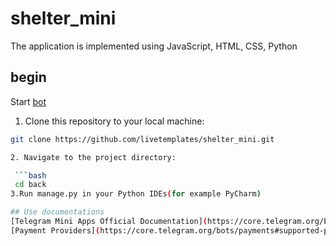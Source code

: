 # shelter_mini

 The application is implemented using JavaScript, HTML, CSS, Python
 ## begin
 Start [bot](https://t.me/AvgAppBot)
 
 1. Clone this repository to your local machine:

   ```bash
   git clone https://github.com/livetemplates/shelter_mini.git

2. Navigate to the project directory:

	```bash
	cd back
3.Run manage.py in your Python IDEs(for example PyCharm)

## Use documentations
[Telegram Mini Apps Official Documentation](https://core.telegram.org/bots/webapps)
[Payment Providers](https://core.telegram.org/bots/payments#supported-payment-providers)
 
